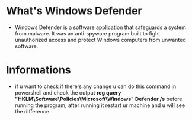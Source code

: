 # What's Windows Defender
* Windows Defender is a software application that safeguards a system from malware. It was an anti-spyware program built to fight unauthorized access and protect Windows computers from unwanted software.

# Informations
* if u want to check if there's any change u can do this command in powershell and check the output **reg query "HKLM\Software\Policies\Microsoft\Windows" Defender /s** before running the program, after running it restart ur machine and u will see the difference.

